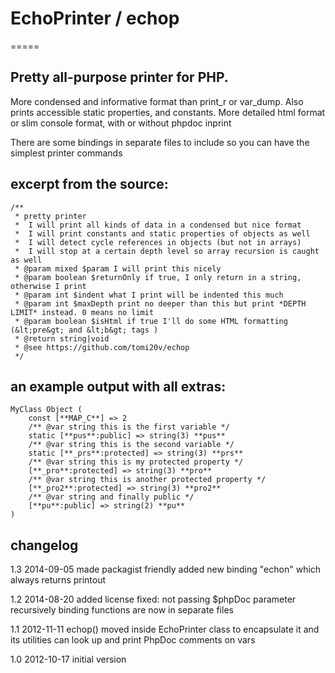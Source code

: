 # EchoPrinter / echop
=====

## Pretty all-purpose printer for PHP.
More condensed and informative format than print_r or var_dump. Also prints
accessible static properties, and constants. More detailed html format or slim
console format, with or without phpdoc inprint

There are some bindings in separate files to include so you can have the
simplest printer commands

## excerpt from the source:

```
/**
 * pretty printer
 * 	I will print all kinds of data in a condensed but nice format
 * 	I will print constants and static properties of objects as well
 * 	I will detect cycle references in objects (but not in arrays)
 * 	I will stop at a certain depth level so array recursion is caught as well
 * @param mixed $param I will print this nicely
 * @param boolean $returnOnly if true, I only return in a string, otherwise I print
 * @param int $indent what I print will be indented this much
 * @param int $maxDepth print no deeper than this but print *DEPTH LIMIT* instead. 0 means no limit
 * @param boolean $isHtml if true I'll do some HTML formatting (&lt;pre&gt; and &lt;b&gt; tags )
 * @return string|void
 * @see https://github.com/tomi20v/echop
 */
```

## an example output with all extras:

    MyClass Object (
        const [**MAP_C**] => 2
        /** @var string this is the first variable */
        static [**pus**:public] => string(3) **pus**
        /** @var string this is the second variable */
        static [**_prs**:protected] => string(3) **prs**
        /** @var string this is my protected property */
        [**_pro**:protected] => string(3) **pro**
        /** @var string this is another protected property */
        [**_pro2**:protected] => string(3) **pro2**
        /** @var string and finally public */
        [**pu**:public] => string(2) **pu**
    )

## changelog

1.3 2014-09-05
made packagist friendly
added new binding "echon" which always returns printout

1.2 2014-08-20
added license
fixed: not passing $phpDoc parameter recursively
binding functions are now in separate files

1.1 2012-11-11
echop() moved inside EchoPrinter class to encapsulate it and its utilities
can look up and print PhpDoc comments on vars

1.0 2012-10-17
initial version
